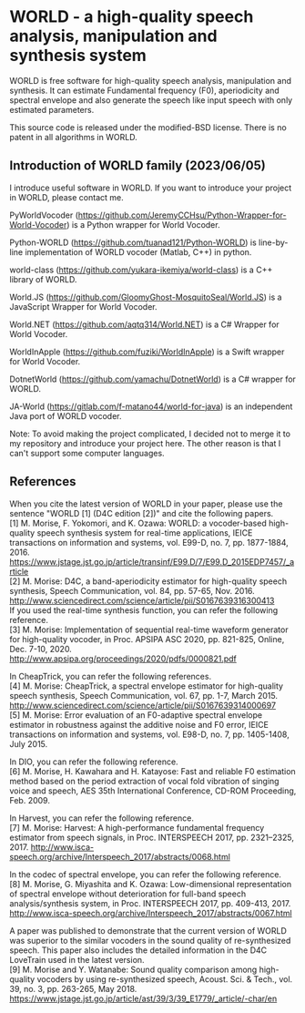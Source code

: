 # WORLD - a high-quality speech analysis, manipulation and synthesis system

WORLD is free software for high-quality speech analysis, manipulation and synthesis.
It can estimate Fundamental frequency (F0), aperiodicity and spectral envelope and also generate the speech like input speech with only estimated parameters.

This source code is released under the modified-BSD license.
There is no patent in all algorithms in WORLD.

## Introduction of WORLD family (2023/06/05)

I introduce useful software in WORLD. If you want to introduce your project in WORLD, please contact me.

PyWorldVocoder (https://github.com/JeremyCCHsu/Python-Wrapper-for-World-Vocoder) is a Python wrapper for World Vocoder.

Python-WORLD (https://github.com/tuanad121/Python-WORLD) is line-by-line implementation of WORLD vocoder (Matlab, C++) in python.

world-class (https://github.com/yukara-ikemiya/world-class) is a C++ library of WORLD.

World.JS (https://github.com/GloomyGhost-MosquitoSeal/World.JS) is a JavaScript Wrapper for World Vocoder.

World.NET (https://github.com/aqtq314/World.NET) is a C# Wrapper for World Vocoder.

WorldInApple (https://github.com/fuziki/WorldInApple) is a Swift wrapper for World Vocoder.

DotnetWorld (https://github.com/yamachu/DotnetWorld) is a C# wrapper for WORLD.

JA-World (https://gitlab.com/f-matano44/world-for-java) is an independent Java port of WORLD vocoder.

Note: To avoid making the project complicated, I decided not to merge it to my repository and introduce your project here. The other reason is that I can't support some computer languages.

## References
When you cite the latest version of WORLD in your paper, please use the sentence "WORLD \[1\] (D4C edition [2])" and cite the following papers.  
[1] M. Morise, F. Yokomori, and K. Ozawa: WORLD: a vocoder-based high-quality speech synthesis system for real-time applications, IEICE transactions on information and systems, vol. E99-D, no. 7, pp. 1877-1884, 2016. https://www.jstage.jst.go.jp/article/transinf/E99.D/7/E99.D_2015EDP7457/_article  
[2] M. Morise: D4C, a band-aperiodicity estimator for high-quality speech synthesis, Speech Communication, vol. 84, pp. 57-65, Nov. 2016. http://www.sciencedirect.com/science/article/pii/S0167639316300413  
If you used the real-time synthesis function, you can refer the following reference.  
[3] M. Morise: Implementation of sequential real-time waveform generator for high-quality vocoder, in Proc. APSIPA ASC 2020, pp. 821-825, Online, Dec. 7-10, 2020. http://www.apsipa.org/proceedings/2020/pdfs/0000821.pdf  

In CheapTrick, you can refer the following references.  
[4] M. Morise: CheapTrick, a spectral envelope estimator for high-quality speech synthesis, Speech Communication, vol. 67, pp. 1-7, March 2015. http://www.sciencedirect.com/science/article/pii/S0167639314000697  
[5] M. Morise: Error evaluation of an F0-adaptive spectral envelope estimator in robustness against the additive noise and F0 error, IEICE transactions on information and systems, vol. E98-D, no. 7, pp. 1405-1408, July 2015.  

In DIO, you can refer the following reference.  
[6] M. Morise, H. Kawahara and H. Katayose: Fast and reliable F0 estimation method based on the period extraction of vocal fold vibration of singing voice and speech, AES 35th International Conference, CD-ROM Proceeding, Feb. 2009.

In Harvest, you can refer the following reference.  
[7] M. Morise: Harvest: A high-performance fundamental frequency estimator from speech signals, in Proc. INTERSPEECH 2017, pp. 2321–2325, 2017. http://www.isca-speech.org/archive/Interspeech_2017/abstracts/0068.html

In the codec of spectral envelope, you can refer the following reference.  
[8] M. Morise, G. Miyashita and K. Ozawa: Low-dimensional representation of spectral envelope without deterioration for full-band speech analysis/synthesis system, in Proc. INTERSPEECH 2017, pp. 409-413, 2017. http://www.isca-speech.org/archive/Interspeech_2017/abstracts/0067.html

A paper was published to demonstrate that the current version of WORLD was superior to the similar vocoders in the sound quality of re-synthesized speech. This paper also includes the detailed information in the D4C LoveTrain used in the latest version.  
[9] M. Morise and Y. Watanabe: Sound quality comparison among high-quality vocoders by using re-synthesized speech, Acoust. Sci. & Tech., vol. 39, no. 3, pp. 263-265, May 2018. https://www.jstage.jst.go.jp/article/ast/39/3/39_E1779/_article/-char/en
